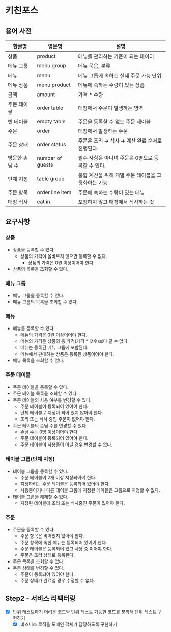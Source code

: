 # 키친포스

## 용어 사전

| 한글명 | 영문명 | 설명 |
| --- | --- | --- |
| 상품 | product | 메뉴를 관리하는 기준이 되는 데이터 |
| 메뉴 그룹 | menu group | 메뉴 묶음, 분류 |
| 메뉴 | menu | 메뉴 그룹에 속하는 실제 주문 가능 단위 |
| 메뉴 상품 | menu product | 메뉴에 속하는 수량이 있는 상품 |
| 금액 | amount | 가격 * 수량 |
| 주문 테이블 | order table | 매장에서 주문이 발생하는 영역 |
| 빈 테이블 | empty table | 주문을 등록할 수 없는 주문 테이블 |
| 주문 | order | 매장에서 발생하는 주문 |
| 주문 상태 | order status | 주문은 조리 ➜ 식사 ➜ 계산 완료 순서로 진행된다. |
| 방문한 손님 수 | number of guests | 필수 사항은 아니며 주문은 0명으로 등록할 수 있다. |
| 단체 지정 | table group | 통합 계산을 위해 개별 주문 테이블을 그룹화하는 기능 |
| 주문 항목 | order line item | 주문에 속하는 수량이 있는 메뉴 |
| 매장 식사 | eat in | 포장하지 않고 매장에서 식사하는 것 |

## 요구사항
### 상품
- 상품을 등록할 수 있다.
  - 상품의 가격이 올바르지 않으면 등록할 수 없다.
    - 상품의 가격은 0원 이상이어야 한다.
- 상품의 목록을 조회할 수 있다.
### 메뉴 그룹
- 메뉴 그룹을 등록할 수 있다.
- 메뉴 그룹의 목록을 조회할 수 있다.
### 메뉴
- 메뉴를 등록할 수 있다.
  - 메뉴의 가격은 0원 이상이어야 한다.
  - 메뉴의 가격은 상품의 총 가격(가격 * 갯수)보다 클 수 없다.
  - 메뉴는 등록된 메뉴 그룹에 포함된다.
  - 메뉴에서 판매하는 상품은 등록된 상품이어야 한다.
- 메뉴 목록을 조회할 수 있다.
### 주문 테이블
- 주문 테이블을 등록할 수 있다.
- 주문 테이블 목록을 조회할 수 있다.
- 주문 테이블의 사용 여부를 변경할 수 있다.
  - 주문 테이블이 등록되어 있어야 한다.
  - 단체 테이블로 지정이 되어 있지 않아야 한다.
  - 조리 또는 식사 중인 주문이 없어야 한다.
- 주문 테이블의 손님 수를 변경할 수 있다.
  - 손님 수는 0명 이상이어야 한다.
  - 주문 테이블이 등록되어 있어야 한다.
  - 주문 테이블이 사용중이 아닐 경우 변경할 수 없다.
### 테이블 그룹(단체 지정)
- 테이블 그룹을 등록할 수 있다.
  - 주문 테이블이 2개 이상 지정되어야 한다.
  - 지정하려는 주문 테이블은 등록되어 있어야 한다.
  - 사용중이거나 다른 테이블 그룹에 지정된 테이블은 그룹으로 지정할 수 없다.
- 테이블 그룹을 해제할 수 있다.
  - 지정된 테이블에 조리 또는 식사중인 주문이 없어야 한다.
### 주문
- 주문을 등록할 수 있다.
  - 주문 항목은 비어있지 않아야 한다.
  - 주문 항목에 속한 메뉴는 등록되어 있어야 한다.
  - 주문 테이블은 등록되어 있고 사용 중 이어야 한다.
  - 주문은 조리 상태로 등록된다.
- 주문 목록을 조회할 수 있다.
- 주문 상태를 변경할 수 있다.
  - 주문이 등록되어 있어야 한다.
  - 주문 상태가 완료일 경우 수정할 수 없다.

## Step2 - 서비스 리팩터링
- [x] 단위 테스트하기 어려운 코드와 단위 테스트 가능한 코드를 분리해 단위 테스트 구현하기 
  - [x] 비즈니스 로직을 도메인 객체가 담당하도록 구현하기
